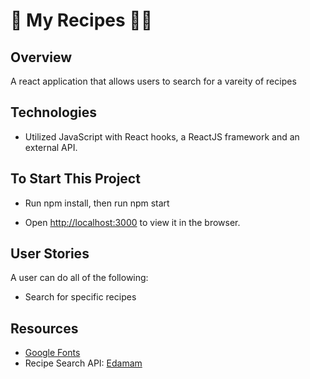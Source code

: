 #  :fork_and_knife: My Recipes  🧑‍🍳




## Overview
A react application that allows users to search for a vareity of recipes 



## Technologies 
- Utilized JavaScript with React hooks, a ReactJS framework and an external API. 



## To Start This Project
- Run npm install, then run npm start 

- Open [http://localhost:3000](http://localhost:3000) to view it in the browser.



## User Stories
A user can do all of the following: 
- Search for specific recipes 



## Resources
- [Google Fonts](https://fonts.google.com/)
- Recipe Search API: [Edamam](https://developer.edamam.com/)

